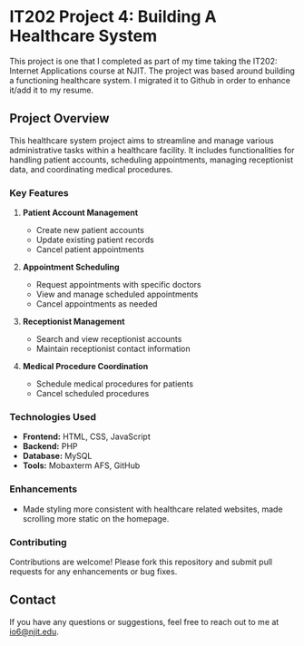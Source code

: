 # IT202 Project 4: Building A Healthcare System

This project is one that I completed as part of my time taking the IT202: Internet Applications course at NJIT. The project was based around building a functioning healthcare system. I migrated it to Github in order to enhance it/add it to my resume.

## Project Overview

This healthcare system project aims to streamline and manage various administrative tasks within a healthcare facility. It includes functionalities for handling patient accounts, scheduling appointments, managing receptionist data, and coordinating medical procedures.

### Key Features

1. **Patient Account Management**
   - Create new patient accounts
   - Update existing patient records
   - Cancel patient appointments

2. **Appointment Scheduling**
   - Request appointments with specific doctors
   - View and manage scheduled appointments
   - Cancel appointments as needed

3. **Receptionist Management**
   - Search and view receptionist accounts
   - Maintain receptionist contact information

4. **Medical Procedure Coordination**
   - Schedule medical procedures for patients
   - Cancel scheduled procedures

### Technologies Used

- **Frontend:** HTML, CSS, JavaScript
- **Backend:** PHP
- **Database:** MySQL
- **Tools:** Mobaxterm AFS, GitHub

### Enhancements

- Made styling more consistent with healthcare related websites, made scrolling more static on the homepage.

### Contributing
Contributions are welcome! Please fork this repository and submit pull requests for any enhancements or bug fixes.

## Contact
If you have any questions or suggestions, feel free to reach out to me at io6@njit.edu.